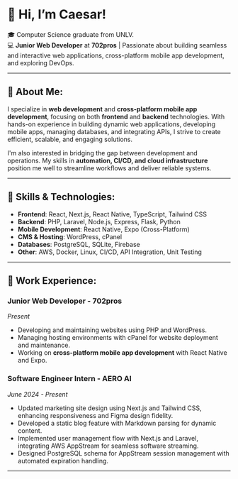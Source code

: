 # 👋 Hi, I’m Caesar!  
🎓 Computer Science graduate from UNLV.  
💻 **Junior Web Developer** at **702pros** | Passionate about building seamless and interactive web applications, cross-platform mobile app development, and exploring DevOps.  

---

## 🚀 About Me:  
I specialize in **web development** and **cross-platform mobile app development**, focusing on both **frontend** and **backend** technologies. With hands-on experience in building dynamic web applications, developing mobile apps, managing databases, and integrating APIs, I strive to create efficient, scalable, and engaging solutions.  

I'm also interested in bridging the gap between development and operations. My skills in **automation, CI/CD, and cloud infrastructure** position me well to streamline workflows and deliver reliable systems.  

---

## 🌱 Skills & Technologies:  
- **Frontend**: React, Next.js, React Native, TypeScript, Tailwind CSS  
- **Backend**: PHP, Laravel, Node.js, Express, Flask, Python  
- **Mobile Development**: React Native, Expo (Cross-Platform)  
- **CMS & Hosting**: WordPress, cPanel  
- **Databases**: PostgreSQL, SQLite, Firebase  
- **Other**: AWS, Docker, Linux, CI/CD, API Integration, Unit Testing  

---

## 💼 Work Experience:  

### **Junior Web Developer - 702pros**  
*Present*  
- Developing and maintaining websites using PHP and WordPress.  
- Managing hosting environments with cPanel for website deployment and maintenance.  
- Working on **cross-platform mobile app development** with React Native and Expo.  

### **Software Engineer Intern - AERO AI**  
*June 2024 - Present*  
- Updated marketing site design using Next.js and Tailwind CSS, enhancing responsiveness and Figma design fidelity.  
- Developed a static blog feature with Markdown parsing for dynamic content.  
- Implemented user management flow with Next.js and Laravel, integrating AWS AppStream for seamless software streaming.  
- Designed PostgreSQL schema for AppStream session management with automated expiration handling.  

---

<!---
CaesarSaladx/CaesarSaladx is a ✨ special ✨ repository because its `README.md` (this file) appears on your GitHub profile.
You can click the Preview link to take a look at your changes.
--->
